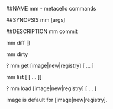 ##NAME
  mm - metacello commands

##SYNOPSIS
  mm <command> [args]

##DESCRIPTION
  mm commit <config>

  mm diff [<config>]

  mm dirty

?  mm get [image|new|registry] <config> [<config> ... ]

  mm list [<config> [<config> ... ]]

?  mm load [image|new|registry] <config> [<config> ... ]



  image is default for [image|new|registry].
